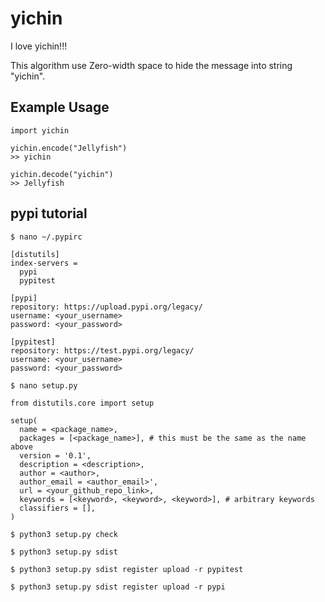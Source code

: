 # yichin

I love yichin!!!

This algorithm use Zero-width space to hide the message into string "yichin".

## Example Usage

```
import yichin

yichin.encode("Jellyfish")
>> yic⁤⁪⁦⁥⁦⁬⁦⁬⁧⁩⁦⁦⁦⁩⁧⁣⁦⁨hin

yichin.decode("yic⁤⁪⁦⁥⁦⁬⁦⁬⁧⁩⁦⁦⁦⁩⁧⁣⁦⁨hin")
>> Jellyfish
```

## pypi tutorial

`$ nano ~/.pypirc`

```
[distutils]
index-servers =
  pypi
  pypitest

[pypi]
repository: https://upload.pypi.org/legacy/
username: <your_username>
password: <your_password>

[pypitest]
repository: https://test.pypi.org/legacy/
username: <your_username>
password: <your_password>
```

`$ nano setup.py`

```
from distutils.core import setup

setup(
  name = <package_name>,
  packages = [<package_name>], # this must be the same as the name above
  version = '0.1',
  description = <description>,
  author = <author>,
  author_email = <author_email>',
  url = <your_github_repo_link>,
  keywords = [<keyword>, <keyword>, <keyword>], # arbitrary keywords
  classifiers = [],
)
```

`$ python3 setup.py check`

`$ python3 setup.py sdist`

`$ python3 setup.py sdist register upload -r pypitest`

`$ python3 setup.py sdist register upload -r pypi`
